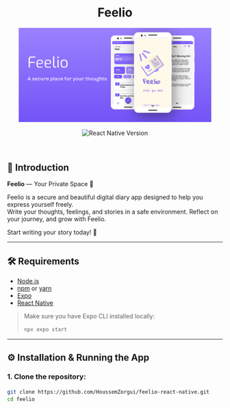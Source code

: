<h1 align="center">Feelio</h1>

<p align="center">
  <img src="screenshots/feature.png" width="450"/>
</p>

<p align="center">
  <img src="https://img.shields.io/badge/ReactNative-0.73.6-blue.svg?style=flat-square" alt="React Native Version">
</p>

<br/>

## 📖 Introduction

**Feelio** — Your Private Space 📝

Feelio is a secure and beautiful digital diary app designed to help you express yourself freely.  
Write your thoughts, feelings, and stories in a safe environment. Reflect on your journey, and grow with Feelio.

Start writing your story today! 🚀

---

## 🛠️ Requirements

- [Node.js](https://nodejs.org/)
- [npm](https://www.npmjs.com/) or [yarn](https://yarnpkg.com/)
- [Expo](https://expo.dev/)
- [React Native](https://reactnative.dev/)

> Make sure you have Expo CLI installed locally:  
> ```bash
> npx expo start
> ```

---

## ⚙️ Installation & Running the App

### 1. Clone the repository:

```bash
git clone https://github.com/HoussemZorgui/feelio-react-native.git
cd feelio

